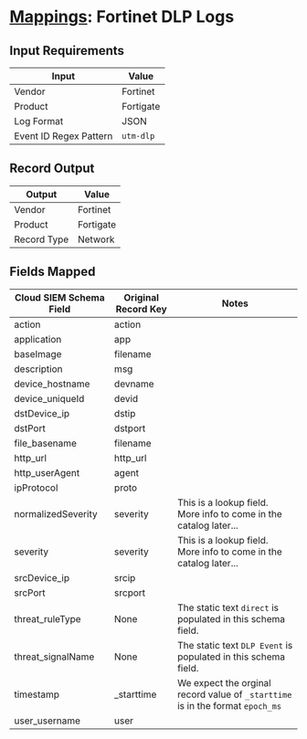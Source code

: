 # [Mappings](README.md): Fortinet DLP Logs

## Input Requirements

|Input|Value|
|-----|-----|
|Vendor|Fortinet|
|Product|Fortigate|
|Log Format|JSON|
|Event ID Regex Pattern|`utm-dlp`|

## Record Output

|Output|Value|
|------|-----|
|Vendor|Fortinet|
|Product|Fortigate|
|Record Type|Network|

## Fields Mapped

|Cloud SIEM Schema Field|Original Record Key|Notes|
|-----------------------|-------------------|-----|
|action|action||
|application|app||
|baseImage|filename||
|description|msg||
|device_hostname|devname||
|device_uniqueId|devid||
|dstDevice_ip|dstip||
|dstPort|dstport||
|file_basename|filename||
|http_url|http_url||
|http_userAgent|agent||
|ipProtocol|proto||
|normalizedSeverity|severity|This is a lookup field. More info to come in the catalog later...|
|severity|severity|This is a lookup field. More info to come in the catalog later...|
|srcDevice_ip|srcip||
|srcPort|srcport||
|threat_ruleType|None|The static text `direct` is populated in this schema field.|
|threat_signalName|None|The static text `DLP Event` is populated in this schema field.|
|timestamp|_starttime|We expect the orginal record value of `_starttime` is in the format `epoch_ms`|
|user_username|user||

